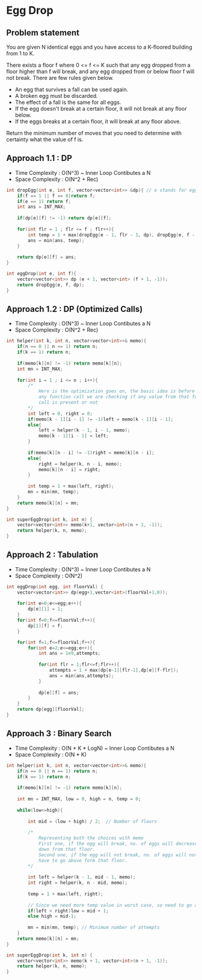 # Egg Drop

## Problem statement

You are given N identical eggs and you have access to a K-floored building from 1 to K.

There exists a floor f where 0 <= f <= K such that any egg dropped from a floor higher than f will break, and any egg dropped from or below floor f will not break.
There are few rules given below. 

- An egg that survives a fall can be used again.
- A broken egg must be discarded.
- The effect of a fall is the same for all eggs.
- If the egg doesn't break at a certain floor, it will not break at any floor below.
- If the eggs breaks at a certain floor, it will break at any floor above.

Return the minimum number of moves that you need to determine with certainty what the value of f is.

## Approach 1.1 : DP

- Time Complexity : O(N^3) ~ Inner Loop Contibutes a N
- Space Complexity : O(N^2 + Rec)

```cpp
int dropEgg(int e, int f, vector<vector<int>> &dp){ // e stands for egg while f for floor
    if(f == 1 || f == 0)return f;
    if(e == 1) return f;
    int ans = INT_MAX;
    
    if(dp[e][f] != -1) return dp[e][f];
    
    for(int flr = 1 ; flr <= f ; flr++){
        int temp = 1 + max(dropEgg(e - 1, flr - 1, dp), dropEgg(e, f - flr, dp));
        ans = min(ans, temp);
    }
    
    return dp[e][f] = ans;
}

int eggDrop(int e, int f){
    vector<vector<int>> dp (e + 1, vector<int> (f + 1, -1));
    return dropEgg(e, f, dp);
}
```

## Approach 1.2 : DP (Optimized Calls)

- Time Complexity : O(N^3) ~ Inner Loop Contibutes a N
- Space Complexity : O(N^2 + Rec)

```cpp
int helper(int k, int n, vector<vector<int>>& memo){
    if(n == 0 || n == 1) return n;
    if(k == 1) return n;
    
    if(memo[k][n] != -1) return memo[k][n];
    int mn = INT_MAX;
    
    for(int i = 1 ; i <= n ; i++){
        /* 
            Here is the optimization goes on, the basic idea is before 
            any function call we are checking if any value from that function 
            call is present or not
        */
        int left = 0, right = 0;
        if(memo[k - 1][i - 1] != -1)left = memo[k - 1][i - 1];
        else{
            left = helper(k - 1, i - 1, memo);
            memo[k - 1][i - 1] = left;
        }
        
        if(memo[k][n - i] != -1)right = memo[k][n - i];
        else{
            right = helper(k, n - i, memo);
            memo[k][n - i] = right;
        }
        
        int temp = 1 + max(left, right);
        mn = min(mn, temp); 
    }
    return memo[k][n] = mn;
}

int superEggDrop(int k, int n) {
    vector<vector<int>> memo(k+1, vector<int>(n + 1, -1));
    return helper(k, n, memo);
}
```

## Approach 2 : Tabulation

- Time Complexity : O(N^3) ~ Inner Loop Contibutes a N
- Space Complexity : O(N^2)

```cpp
int eggDrop(int egg, int floorVal) {
    vector<vector<int>> dp(egg+1,vector<int>(floorVal+1,0));
    
    for(int e=0;e<=egg;e++){
        dp[e][1] = 1;
    }
    for(int f=0;f<=floorVal;f++){
        dp[1][f] = f;
    }

    for(int f=1;f<=floorVal;f++){
        for(int e=2;e<=egg;e++){
            int ans = 1e9,attempts;
    
            for(int flr = 1;flr<=f;flr++){
                attempts = 1 + max(dp[e-1][flr-1],dp[e][f-flr]);
                ans = min(ans,attempts);
            }
            
            dp[e][f] = ans;
        }
    }
    return dp[egg][floorVal];
}
```

## Approach 3 : Binary Search 

- Time Complexity : O(N \* K \* LogN) ~ Inner Loop Contibutes a N
- Space Complexity : O(N \* K)

```cpp
int helper(int k, int n, vector<vector<int>>& memo){
    if(n == 0 || n == 1) return n;
    if(k == 1) return n;
    
    if(memo[k][n] != -1) return memo[k][n];
    
    int mn = INT_MAX, low = 0, high = n, temp = 0;
    
    while(low<=high){
        
        int mid = (low + high) / 2;  // Number of floors
        
        /* 
            Representing both the choices with memo
            First one, if the egg will break, no. of eggs will decreased and we have to
            down from that floor.
            Second one, if the egg will not break, no. of eggs will not decreased and we
            have to go above form that floor.
        */
        
        int left = helper(k - 1, mid - 1, memo);
        int right = helper(k, n - mid, memo);
        
        temp = 1 + max(left, right);
        
        // Since we need more temp value in worst case, so need to go above
        if(left < right)low = mid + 1;
        else high = mid-1;    
        
        mn = min(mn, temp); // Minimum number of attempts
    }
    return memo[k][n] = mn;
}

int superEggDrop(int k, int n) {
    vector<vector<int>> memo(k + 1, vector<int>(n + 1, -1));
    return helper(k, n, memo);
}
```